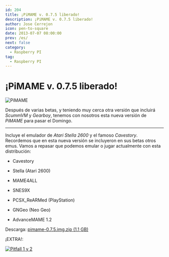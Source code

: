 ```yaml
---
id: 204
title: ¡PiMAME v. 0.7.5 liberado!
description: ¡PiMAME v. 0.7.5 liberado!
author: Jose Cerrejon
icon: pen-to-square
date: 2013-07-07 08:00:00
prev: /es/
next: false
category:
  - Raspberry PI
tag:
  - Raspberry PI
---
```


# ¡PiMAME v. 0.7.5 liberado!

![PiMAME](/images/PiMAME.jpg)

Después de varias betas, y teniendo muy cerca otra versión que incluirá *ScummVM* y *Gearboy*, tenemos con nosotros esta nueva versión de *PiMAME* para pasar el Domingo.

- - -
Incluye el emulador de *Atari Stella 2600* y el famoso *Cavestory*. Recordemos que en esta nueva versión se incluyeron en sus betas otros emus. Vamos a repasar que podemos emular o jugar actualmente con esta distribución:

* Cavestory

* Stella (Atari 2600)

* MAME4ALL

* SNES9X

* PCSX_ReARMed (PlayStation)

* GNGeo (Neo Geo)

* AdvanceMAME 1.2

Descarga: [pimame-0.7.5.img.zip (1.1 GB)](http://sourceforge.net/projects/pimame/files/pimame-0.7.5.img.zip/download)

¡EXTRA!:

<a href="/res/pitfall.zip">![Pitfall 1 y 2](/images/2013/07/pitfall.jpg "¡Descarga y juega Pitfall 1 & 2!")</a>
